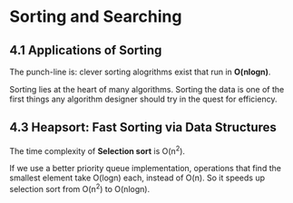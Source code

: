 Sorting and Searching
=====================

4.1 Applications of Sorting
---------------------------

The punch-line is: clever sorting alogrithms exist that run in __O(nlogn)__.

Sorting lies at the heart of many algorithms. Sorting the data is one of the first things any algorithm designer should try in the quest for efficiency.

4.3 Heapsort: Fast Sorting via Data Structures
----------------------------------------------

The time complexity of __Selection sort__ is O(n<sup>2</sup>).

If we use a better priority queue implementation, operations that find the smallest element take O(logn) each, instead of O(n). So it speeds up selection sort from O(n<sup>2</sup>) to O(nlogn).
